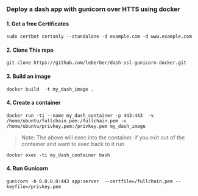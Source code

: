 ### **Deploy a dash app with gunicorn over HTTS using docker**
####  1. Get a free Certificates
``` 
sudo certbot certonly --standalone -d example.com -d www.example.com
```
####  2. Clone This repo
```
git clone https://github.com/leberber/dash-ssl-gunicorn-docker.git
```
####  3. Build an image
```
docker build  -t my_dash_image .
```
####  4. Create a container
```
docker run -ti --name my_dash_container -p 443:443  -v /home/ubuntu/fullchain.pem:/fullchain.pem -v /home/ubuntu/privkey.pem:/privkey.pem my_dash_image
```
> Note:  The above will exec into the container. if you exit out of the container and want to exec back to it run 
```
docker exec -ti my_dash_container bash
```

####  4. Run Gunicorn 
```
gunicorn -b 0.0.0.0:443 app:server  --certfile=/fullchain.pem --keyfile=/privkey.pem
```
